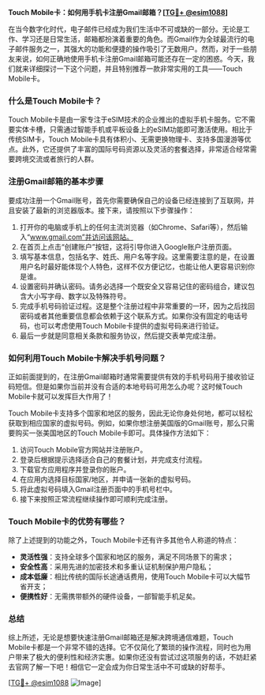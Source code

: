 **Touch Mobile卡：如何用手机卡注册Gmail邮箱？[[TG💪+ @esim1088](https://t.me/s/esim1088)]**

在当今数字化时代，电子邮件已经成为我们生活中不可或缺的一部分。无论是工作、学习还是日常生活，邮箱都扮演着重要的角色。而Gmail作为全球最流行的电子邮件服务之一，其强大的功能和便捷的操作吸引了无数用户。然而，对于一些朋友来说，如何正确地使用手机卡注册Gmail邮箱可能还存在一定的困惑。今天，我们就来详细探讨一下这个问题，并且特别推荐一款非常实用的工具——Touch Mobile卡。

### 什么是Touch Mobile卡？

Touch Mobile卡是由一家专注于eSIM技术的企业推出的虚拟手机卡服务。它不需要实体卡槽，只需通过智能手机或平板设备上的eSIM功能即可激活使用。相比于传统SIM卡，Touch Mobile卡具有体积小、无需更换物理卡、支持多国漫游等优点。此外，它还提供了丰富的国际号码资源以及灵活的套餐选择，非常适合经常需要跨境交流或者旅行的人群。

### 注册Gmail邮箱的基本步骤

要成功注册一个Gmail账号，首先你需要确保自己的设备已经连接到了互联网，并且安装了最新的浏览器版本。接下来，请按照以下步骤操作：

1. 打开你的电脑或手机上的任何主流浏览器（如Chrome、Safari等），然后输入“www.gmail.com”并访问该网站。
2. 在首页上点击“创建账户”按钮，这将引导你进入Google账户注册页面。
3. 填写基本信息，包括名字、姓氏、用户名等字段。这里需要注意的是，在设置用户名时最好能体现个人特色，这样不仅方便记忆，也能让他人更容易识别你是谁。
4. 设置密码并确认密码。请务必选择一个既安全又容易记住的密码组合，建议包含大小写字母、数字以及特殊符号。
5. 完成手机号码验证过程。这是整个注册过程中非常重要的一环，因为之后找回密码或者其他重要信息都会依赖于这个联系方式。如果你没有固定的电话号码，也可以考虑使用Touch Mobile卡提供的虚拟号码来进行验证。
6. 最后一步就是同意相关条款和服务协议，然后提交表单完成注册。

### 如何利用Touch Mobile卡解决手机号问题？

正如前面提到的，在注册Gmail邮箱时通常需要提供有效的手机号码用于接收验证码短信。但是如果你当前并没有合适的本地号码可用怎么办呢？这时候Touch Mobile卡就可以发挥巨大作用了！

Touch Mobile卡支持多个国家和地区的服务，因此无论你身处何地，都可以轻松获取到相应国家的虚拟号码。例如，如果你想注册美国版的Gmail账号，那么只需要购买一张美国地区的Touch Mobile卡即可。具体操作方法如下：

1. 访问Touch Mobile官方网站并注册账户。
2. 登录后根据提示选择适合自己的套餐计划，并完成支付流程。
3. 下载官方应用程序并登录你的账户。
4. 在应用内选择目标国家/地区，并申请一张新的虚拟号码。
5. 将此虚拟号码填入Gmail注册页面中的手机号栏中。
6. 接下来按照正常流程继续操作即可顺利完成注册。

### Touch Mobile卡的优势有哪些？

除了上述提到的功能之外，Touch Mobile卡还有许多其他令人称道的特点：

- **灵活性强**：支持全球多个国家和地区的服务，满足不同场景下的需求；
- **安全性高**：采用先进的加密技术和多重认证机制保护用户隐私；
- **成本低廉**：相比传统的国际长途通话费用，使用Touch Mobile卡可以大幅节省开支；
- **便携性好**：无需携带额外的硬件设备，一部智能手机足矣。

### 总结

综上所述，无论是想要快速注册Gmail邮箱还是解决跨境通信难题，Touch Mobile卡都是一个非常不错的选择。它不仅简化了繁琐的操作流程，同时也为用户带来了极大的便利性和经济实惠。如果你还没有尝试过这项服务的话，不妨赶紧去官网了解一下吧！相信它一定会成为你日常生活中不可或缺的好帮手。

[[TG💪+ @esim1088](https://t.me/s/esim1088) ![Image](https://i.postimg.cc/4NQfJmqS/Snipaste-2025-05-13-00-14-12.png)]